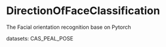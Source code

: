 # DirectionOfFaceClassification
The Facial orientation recognition base on Pytorch

datasets: CAS_PEAL_POSE
